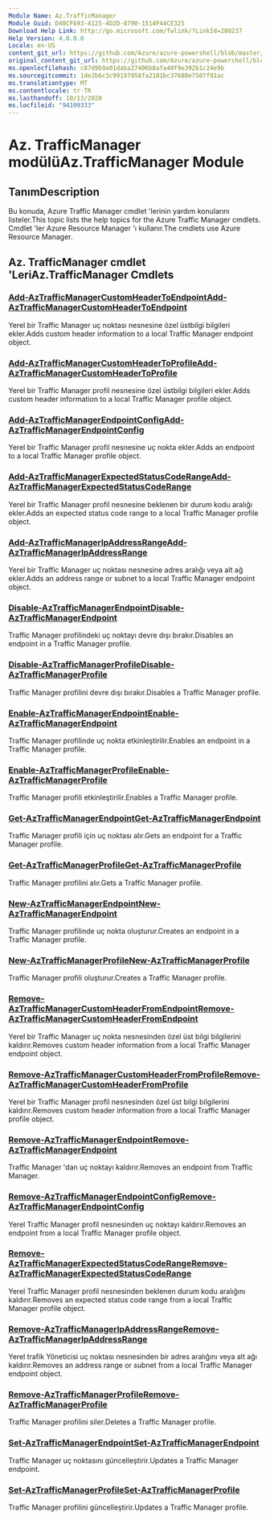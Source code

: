 ```yaml
---
Module Name: Az.TrafficManager
Module Guid: D48CF693-4125-4D2D-8790-1514F44CE325
Download Help Link: http://go.microsoft.com/fwlink/?LinkId=280237
Help Version: 4.0.0.0
Locale: en-US
content_git_url: https://github.com/Azure/azure-powershell/blob/master/src/TrafficManager/TrafficManager/help/Az.TrafficManager.md
original_content_git_url: https://github.com/Azure/azure-powershell/blob/master/src/TrafficManager/TrafficManager/help/Az.TrafficManager.md
ms.openlocfilehash: c87d9b9a01daba27406b8afa40f9e392b1c24e9b
ms.sourcegitcommit: 1de2b6c3c99197958fa2101bc37680e7507f91ac
ms.translationtype: MT
ms.contentlocale: tr-TR
ms.lasthandoff: 10/13/2020
ms.locfileid: "94109333"
---
```

# <span data-ttu-id="ad1b0-101">Az. TrafficManager modülü</span><span class="sxs-lookup"><span data-stu-id="ad1b0-101">Az.TrafficManager Module</span></span>
## <span data-ttu-id="ad1b0-102">Tanım</span><span class="sxs-lookup"><span data-stu-id="ad1b0-102">Description</span></span>
<span data-ttu-id="ad1b0-103">Bu konuda, Azure Traffic Manager cmdlet 'lerinin yardım konularını listeler.</span><span class="sxs-lookup"><span data-stu-id="ad1b0-103">This topic lists the help topics for the Azure Traffic Manager cmdlets.</span></span> <span data-ttu-id="ad1b0-104">Cmdlet 'ler Azure Resource Manager 'ı kullanır.</span><span class="sxs-lookup"><span data-stu-id="ad1b0-104">The cmdlets use Azure Resource Manager.</span></span>

## <span data-ttu-id="ad1b0-105">Az. TrafficManager cmdlet 'Leri</span><span class="sxs-lookup"><span data-stu-id="ad1b0-105">Az.TrafficManager Cmdlets</span></span>
### [<span data-ttu-id="ad1b0-106">Add-AzTrafficManagerCustomHeaderToEndpoint</span><span class="sxs-lookup"><span data-stu-id="ad1b0-106">Add-AzTrafficManagerCustomHeaderToEndpoint</span></span>](Add-AzTrafficManagerCustomHeaderToEndpoint.md)
<span data-ttu-id="ad1b0-107">Yerel bir Traffic Manager uç noktası nesnesine özel üstbilgi bilgileri ekler.</span><span class="sxs-lookup"><span data-stu-id="ad1b0-107">Adds custom header information to a local Traffic Manager endpoint object.</span></span>

### [<span data-ttu-id="ad1b0-108">Add-AzTrafficManagerCustomHeaderToProfile</span><span class="sxs-lookup"><span data-stu-id="ad1b0-108">Add-AzTrafficManagerCustomHeaderToProfile</span></span>](Add-AzTrafficManagerCustomHeaderToProfile.md)
<span data-ttu-id="ad1b0-109">Yerel bir Traffic Manager profil nesnesine özel üstbilgi bilgileri ekler.</span><span class="sxs-lookup"><span data-stu-id="ad1b0-109">Adds custom header information to a local Traffic Manager profile object.</span></span>

### [<span data-ttu-id="ad1b0-110">Add-AzTrafficManagerEndpointConfig</span><span class="sxs-lookup"><span data-stu-id="ad1b0-110">Add-AzTrafficManagerEndpointConfig</span></span>](Add-AzTrafficManagerEndpointConfig.md)
<span data-ttu-id="ad1b0-111">Yerel bir Traffic Manager profil nesnesine uç nokta ekler.</span><span class="sxs-lookup"><span data-stu-id="ad1b0-111">Adds an endpoint to a local Traffic Manager profile object.</span></span>

### [<span data-ttu-id="ad1b0-112">Add-AzTrafficManagerExpectedStatusCodeRange</span><span class="sxs-lookup"><span data-stu-id="ad1b0-112">Add-AzTrafficManagerExpectedStatusCodeRange</span></span>](Add-AzTrafficManagerExpectedStatusCodeRange.md)
<span data-ttu-id="ad1b0-113">Yerel bir Traffic Manager profil nesnesine beklenen bir durum kodu aralığı ekler.</span><span class="sxs-lookup"><span data-stu-id="ad1b0-113">Adds an expected status code range to a local Traffic Manager profile object.</span></span>

### [<span data-ttu-id="ad1b0-114">Add-AzTrafficManagerIpAddressRange</span><span class="sxs-lookup"><span data-stu-id="ad1b0-114">Add-AzTrafficManagerIpAddressRange</span></span>](Add-AzTrafficManagerIpAddressRange.md)
<span data-ttu-id="ad1b0-115">Yerel bir Traffic Manager uç noktası nesnesine adres aralığı veya alt ağ ekler.</span><span class="sxs-lookup"><span data-stu-id="ad1b0-115">Adds an address range or subnet to a local Traffic Manager endpoint object.</span></span>

### [<span data-ttu-id="ad1b0-116">Disable-AzTrafficManagerEndpoint</span><span class="sxs-lookup"><span data-stu-id="ad1b0-116">Disable-AzTrafficManagerEndpoint</span></span>](Disable-AzTrafficManagerEndpoint.md)
<span data-ttu-id="ad1b0-117">Traffic Manager profilindeki uç noktayı devre dışı bırakır.</span><span class="sxs-lookup"><span data-stu-id="ad1b0-117">Disables an endpoint in a Traffic Manager profile.</span></span>

### [<span data-ttu-id="ad1b0-118">Disable-AzTrafficManagerProfile</span><span class="sxs-lookup"><span data-stu-id="ad1b0-118">Disable-AzTrafficManagerProfile</span></span>](Disable-AzTrafficManagerProfile.md)
<span data-ttu-id="ad1b0-119">Traffic Manager profilini devre dışı bırakır.</span><span class="sxs-lookup"><span data-stu-id="ad1b0-119">Disables a Traffic Manager profile.</span></span>

### [<span data-ttu-id="ad1b0-120">Enable-AzTrafficManagerEndpoint</span><span class="sxs-lookup"><span data-stu-id="ad1b0-120">Enable-AzTrafficManagerEndpoint</span></span>](Enable-AzTrafficManagerEndpoint.md)
<span data-ttu-id="ad1b0-121">Traffic Manager profilinde uç nokta etkinleştirilir.</span><span class="sxs-lookup"><span data-stu-id="ad1b0-121">Enables an endpoint in a Traffic Manager profile.</span></span>

### [<span data-ttu-id="ad1b0-122">Enable-AzTrafficManagerProfile</span><span class="sxs-lookup"><span data-stu-id="ad1b0-122">Enable-AzTrafficManagerProfile</span></span>](Enable-AzTrafficManagerProfile.md)
<span data-ttu-id="ad1b0-123">Traffic Manager profili etkinleştirilir.</span><span class="sxs-lookup"><span data-stu-id="ad1b0-123">Enables a Traffic Manager profile.</span></span>

### [<span data-ttu-id="ad1b0-124">Get-AzTrafficManagerEndpoint</span><span class="sxs-lookup"><span data-stu-id="ad1b0-124">Get-AzTrafficManagerEndpoint</span></span>](Get-AzTrafficManagerEndpoint.md)
<span data-ttu-id="ad1b0-125">Traffic Manager profili için uç noktası alır.</span><span class="sxs-lookup"><span data-stu-id="ad1b0-125">Gets an endpoint for a Traffic Manager profile.</span></span>

### [<span data-ttu-id="ad1b0-126">Get-AzTrafficManagerProfile</span><span class="sxs-lookup"><span data-stu-id="ad1b0-126">Get-AzTrafficManagerProfile</span></span>](Get-AzTrafficManagerProfile.md)
<span data-ttu-id="ad1b0-127">Traffic Manager profilini alır.</span><span class="sxs-lookup"><span data-stu-id="ad1b0-127">Gets a Traffic Manager profile.</span></span>

### [<span data-ttu-id="ad1b0-128">New-AzTrafficManagerEndpoint</span><span class="sxs-lookup"><span data-stu-id="ad1b0-128">New-AzTrafficManagerEndpoint</span></span>](New-AzTrafficManagerEndpoint.md)
<span data-ttu-id="ad1b0-129">Traffic Manager profilinde uç nokta oluşturur.</span><span class="sxs-lookup"><span data-stu-id="ad1b0-129">Creates an endpoint in a Traffic Manager profile.</span></span>

### [<span data-ttu-id="ad1b0-130">New-AzTrafficManagerProfile</span><span class="sxs-lookup"><span data-stu-id="ad1b0-130">New-AzTrafficManagerProfile</span></span>](New-AzTrafficManagerProfile.md)
<span data-ttu-id="ad1b0-131">Traffic Manager profili oluşturur.</span><span class="sxs-lookup"><span data-stu-id="ad1b0-131">Creates a Traffic Manager profile.</span></span>

### [<span data-ttu-id="ad1b0-132">Remove-AzTrafficManagerCustomHeaderFromEndpoint</span><span class="sxs-lookup"><span data-stu-id="ad1b0-132">Remove-AzTrafficManagerCustomHeaderFromEndpoint</span></span>](Remove-AzTrafficManagerCustomHeaderFromEndpoint.md)
<span data-ttu-id="ad1b0-133">Yerel bir Traffic Manager uç nokta nesnesinden özel üst bilgi bilgilerini kaldırır.</span><span class="sxs-lookup"><span data-stu-id="ad1b0-133">Removes custom header information from a local Traffic Manager endpoint object.</span></span>

### [<span data-ttu-id="ad1b0-134">Remove-AzTrafficManagerCustomHeaderFromProfile</span><span class="sxs-lookup"><span data-stu-id="ad1b0-134">Remove-AzTrafficManagerCustomHeaderFromProfile</span></span>](Remove-AzTrafficManagerCustomHeaderFromProfile.md)
<span data-ttu-id="ad1b0-135">Yerel bir Traffic Manager profil nesnesinden özel üst bilgi bilgilerini kaldırır.</span><span class="sxs-lookup"><span data-stu-id="ad1b0-135">Removes custom header information from a local Traffic Manager profile object.</span></span>

### [<span data-ttu-id="ad1b0-136">Remove-AzTrafficManagerEndpoint</span><span class="sxs-lookup"><span data-stu-id="ad1b0-136">Remove-AzTrafficManagerEndpoint</span></span>](Remove-AzTrafficManagerEndpoint.md)
<span data-ttu-id="ad1b0-137">Traffic Manager 'dan uç noktayı kaldırır.</span><span class="sxs-lookup"><span data-stu-id="ad1b0-137">Removes an endpoint from Traffic Manager.</span></span>

### [<span data-ttu-id="ad1b0-138">Remove-AzTrafficManagerEndpointConfig</span><span class="sxs-lookup"><span data-stu-id="ad1b0-138">Remove-AzTrafficManagerEndpointConfig</span></span>](Remove-AzTrafficManagerEndpointConfig.md)
<span data-ttu-id="ad1b0-139">Yerel Traffic Manager profil nesnesinden uç noktayı kaldırır.</span><span class="sxs-lookup"><span data-stu-id="ad1b0-139">Removes an endpoint from a local Traffic Manager profile object.</span></span>

### [<span data-ttu-id="ad1b0-140">Remove-AzTrafficManagerExpectedStatusCodeRange</span><span class="sxs-lookup"><span data-stu-id="ad1b0-140">Remove-AzTrafficManagerExpectedStatusCodeRange</span></span>](Remove-AzTrafficManagerExpectedStatusCodeRange.md)
<span data-ttu-id="ad1b0-141">Yerel Traffic Manager profil nesnesinden beklenen durum kodu aralığını kaldırır.</span><span class="sxs-lookup"><span data-stu-id="ad1b0-141">Removes an expected status code range from a local Traffic Manager profile object.</span></span>

### [<span data-ttu-id="ad1b0-142">Remove-AzTrafficManagerIpAddressRange</span><span class="sxs-lookup"><span data-stu-id="ad1b0-142">Remove-AzTrafficManagerIpAddressRange</span></span>](Remove-AzTrafficManagerIpAddressRange.md)
<span data-ttu-id="ad1b0-143">Yerel trafik Yöneticisi uç noktası nesnesinden bir adres aralığını veya alt ağı kaldırır.</span><span class="sxs-lookup"><span data-stu-id="ad1b0-143">Removes an address range or subnet from a local Traffic Manager endpoint object.</span></span>

### [<span data-ttu-id="ad1b0-144">Remove-AzTrafficManagerProfile</span><span class="sxs-lookup"><span data-stu-id="ad1b0-144">Remove-AzTrafficManagerProfile</span></span>](Remove-AzTrafficManagerProfile.md)
<span data-ttu-id="ad1b0-145">Traffic Manager profilini siler.</span><span class="sxs-lookup"><span data-stu-id="ad1b0-145">Deletes a Traffic Manager profile.</span></span>

### [<span data-ttu-id="ad1b0-146">Set-AzTrafficManagerEndpoint</span><span class="sxs-lookup"><span data-stu-id="ad1b0-146">Set-AzTrafficManagerEndpoint</span></span>](Set-AzTrafficManagerEndpoint.md)
<span data-ttu-id="ad1b0-147">Traffic Manager uç noktasını güncelleştirir.</span><span class="sxs-lookup"><span data-stu-id="ad1b0-147">Updates a Traffic Manager endpoint.</span></span>

### [<span data-ttu-id="ad1b0-148">Set-AzTrafficManagerProfile</span><span class="sxs-lookup"><span data-stu-id="ad1b0-148">Set-AzTrafficManagerProfile</span></span>](Set-AzTrafficManagerProfile.md)
<span data-ttu-id="ad1b0-149">Traffic Manager profilini güncelleştirir.</span><span class="sxs-lookup"><span data-stu-id="ad1b0-149">Updates a Traffic Manager profile.</span></span>

